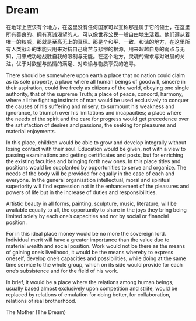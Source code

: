 # Dream

在地球上应该有个地方，在这里没有任何国家可以宣称那是属于它的领土，在这里所有善良的、拥有真诚渴望的人，可以像世界公民一般自由地生活着。他们遵从着唯一的权威，那就是至高无上的真理。那是个和平、一致、和谐的地方，在这里所有人类战斗的本能只用来对抗自己痛苦与悲惨的根源，用来超越自身的弱点与无知，用来成功地战胜自我的限制与无能。在这个地方，灵魂的需求与对进展的关注，优于对欲望与热情的满足、对欢愉与物质享受的追寻。

There should be somewhere upon earth a place that no nation could claim as its sole property, a place where all human beings of goodwill, sincere in their aspiration, could live freely as citizens of the world, obeying one single authority, that of the supreme Truth; a place of peace, concord, harmony, where all the fighting instincts of man would be used exclusively to conquer the causes of his suffering and misery, to surmount his weakness and ignorance, to triumph over his limitations and incapacities; a place where the needs of the spirit and the care for progress would get precedence over the satisfaction of desires and passions, the seeking for pleasures and material enjoyments.

In this place, children would be able to grow and develop integrally without losing contact with their soul. Education would be given, not with a view to passing examinations and getting certificates and posts, but for enriching the existing faculties and bringing forth new ones. In this place titles and positions would be supplanted by opportunities to serve and organize. The needs of the body will be provided for equally in the case of each and everyone. In the general organisation intellectual, moral and spiritual superiority will find expression not in the enhancement of the pleasures and powers of life but in the increase of duties and responsibilities.

Artistic beauty in all forms, painting, sculpture, music, literature, will be available equally to all, the opportunity to share in the joys they bring being limited solely by each one’s capacities and not by social or financial position.

For in this ideal place money would be no more the sovereign lord. Individual merit will have a greater importance than the value due to material wealth and social position. Work would not be there as the means of gaining one’s livelihood, it would be the means whereby to express oneself, develop one’s capacities and possibilities, while doing at the same time service to the whole group, which on its side would provide for each one’s subsistence and for the field of his work.

In brief, it would be a place where the relations among human beings, usually based almost exclusively upon competition and strife, would be replaced by relations of emulation for doing better, for collaboration, relations of real brotherhood.

The Mother (The Dream)
                                                                                                  

